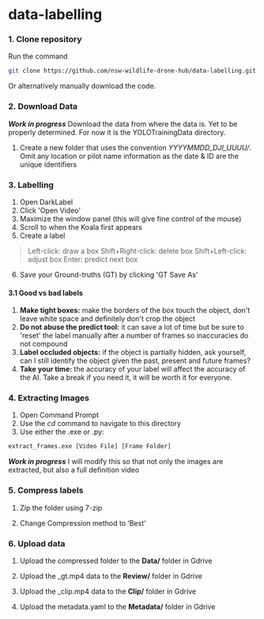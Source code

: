 # data-labelling
### 1. Clone repository
Run the command
```bash
git clone https://github.com/nsw-wildlife-drone-hub/data-labelling.git
```
Or alternatively manually download the code.

### 2. Download Data
***Work in progress***
Download the data from where the data is. Yet to be properly determined. For now it is the YOLOTrainingData directory.

1. Create a new folder that uses the convention *YYYYMMDD_DJI_UUUU/*. Omit any location or pilot name information as the date & ID are the unique identifiers

### 3. Labelling
1. Open DarkLabel
2. Click 'Open Video'
3. Maximize the window panel (this will give fine control of the mouse)
4. Scroll to when the Koala first appears
5. Create a label
>Left-click: draw a box
Shift+Right-click: delete box
Shift+Left-click: adjust box
Enter: predict next box
6. Save your Ground-truths (GT) by clicking 'GT Save As'

#### 3.1 Good vs bad labels

1. **Make tight boxes:** make the borders of the box touch the object, don't leave white space and definitely don't crop the object
2. **Do not abuse the predict tool:** it can save a lot of time but be sure to 'reset' the label manually after a number of frames so inaccuracies do not compound
3. **Label occluded objects:** if the object is partially hidden, ask yourself, can I still identify the object given the past, present and future frames?
4. **Take your time:** the accuracy of your label will affect the accuracy of the AI. Take a break if you need it, it will be worth it for everyone.

### 4. Extracting Images

1. Open Command Prompt
2. Use the *cd* command to navigate to this directory
3. Use either the .exe or .py:
```bash
extract_frames.exe [Video File] [Frame Folder]
```
>[Video File]: 	20210607_DJI_0020.MP4
>[Frame Folder]: 20210607_DJI_0020

***Work in progress***
I will modify this so that not only the images are extracted, but also a full definition video

### 5. Compress labels
1. Zip the folder using 7-zip

2. Change Compression method to ‘Best’

### 6. Upload data

1. Upload the compressed folder to the **Data/** folder in Gdrive

2. Upload the _gt.mp4 data to the **Review/** folder in Gdrive

3. Upload the _clip.mp4 data to the **Clip/** folder in Gdrive

4. Upload the metadata.yaml to the **Metadata/** folder in Gdrive
